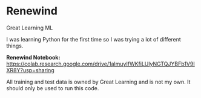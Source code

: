 # Renewind
Great Learning ML

I was learning Python for the first time so I was trying a lot of different things.

**Renewind Notebook:** https://colab.research.google.com/drive/1almuyIfWKfiLUlyNGTQJYBFb1V9IXR8Y?usp=sharing

All training and test data is owned by Great Learning and is not my own. It should only be used to run this code.

